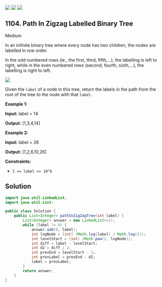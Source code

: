 [![](https://img.shields.io/github/stars/javadev/LeetCode-in-Java?label=Stars&style=flat-square)](https://github.com/javadev/LeetCode-in-Java)
[![](https://img.shields.io/github/forks/javadev/LeetCode-in-Java?label=Fork%20me%20on%20GitHub%20&style=flat-square)](https://github.com/javadev/LeetCode-in-Java/fork)
[![](https://img.shields.io/badge/-LeetCode%20in%20Kotlin-blue?style=flat-square)](https://github.com/javadev/LeetCode-in-Kotlin)

## 1104\. Path In Zigzag Labelled Binary Tree

Medium

In an infinite binary tree where every node has two children, the nodes are labelled in row order.

In the odd numbered rows (ie., the first, third, fifth,...), the labelling is left to right, while in the even numbered rows (second, fourth, sixth,...), the labelling is right to left.

![](https://assets.leetcode.com/uploads/2019/06/24/tree.png)

Given the `label` of a node in this tree, return the labels in the path from the root of the tree to the node with that `label`.

**Example 1:**

**Input:** label = 14

**Output:** [1,3,4,14]

**Example 2:**

**Input:** label = 26

**Output:** [1,2,6,10,26]

**Constraints:**

*   `1 <= label <= 10^6`

## Solution

```java
import java.util.LinkedList;
import java.util.List;

public class Solution {
    public List<Integer> pathInZigZagTree(int label) {
        List<Integer> answer = new LinkedList<>();
        while (label != 0) {
            answer.add(0, label);
            int logNode = (int) (Math.log(label) / Math.log(2));
            int levelStart = (int) (Math.pow(2, logNode));
            int diff = label - levelStart;
            int d2 = diff / 2;
            int prevEnd = levelStart - 1;
            int prevLabel = prevEnd - d2;
            label = prevLabel;
        }
        return answer;
    }
}
```